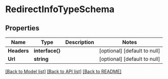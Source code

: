 # RedirectInfoTypeSchema

## Properties
Name | Type | Description | Notes
------------ | ------------- | ------------- | -------------
**Headers** | **interface{}** |  | [optional] [default to null]
**Url** | **string** |  | [optional] [default to null]

[[Back to Model list]](../README.md#documentation-for-models) [[Back to API list]](../README.md#documentation-for-api-endpoints) [[Back to README]](../README.md)


